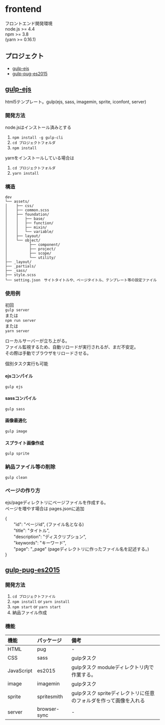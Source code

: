 # frontend
フロントエンド開発環境  
node.js >= 4.4  
npm >= 3.8  
(yarn >= 0.16.1)
## プロジェクト
* [gulp-ejs](#section01)
* [gulp-pug-es2015](#section02)

<a id="section01"></a>
## <a href="#section01">gulp-ejs</a>
html5テンプレート。gulp(ejs, sass, imagemin, sprite, iconfont, server)

### 開発方法
node.jsはインストール済みとする
1. `npm install -g gulp-cli`
2. `cd プロジェクトフォルダ`
3. `npm install`

yarnをインストールしている場合は
1. `cd プロジェクトフォルダ`
1. `yarn install`

### 構造
```
dev
└── assets/
│    ├── css/
│    ├── common.scss
│    ├── foundation/
│    │   ├── base/
│    │   ├── function/
│    │   ├── mixin/
│    │   └── variable/
│    ├── layout/
│    └── object/
│          ├── component/
│          ├── project/
│          ├── scope/
│          └── utility/
├── _layout/
├── _partials/
├── _sass/
├── style.scss
└── setting.json　サイトタイトルや、ページタイトル、テンプレート等の設定ファイル
```

### 使用例
初回  
`gulp server`  
または  
`npm run server`  
または  
`yarn server`

ローカルサーバーが立ち上がる。  
ファイル監視するため、自動リロードが実行されるが、まだ不安定。   
その際は手動でブラウザをリロードさせる。

個別タスク実行も可能
#### ejsコンパイル
`gulp ejs`

#### sassコンパイル
`gulp sass`

#### 画像最適化
`gulp image`

#### スプライト画像作成
`gulp sprite`

### 納品ファイル等の削除
`gulp clean`

### ページの作り方

ejs/pageディレクトリにページファイルを作成する。  
ページを増やす場合は pages.jsonに追加

{  
　　"id": "ページid", (ファイル名となる)  
　　"title": "タイトル",  
　　"description": "ディスクリプション",  
　　"keywords": "キーワード",  
　　"page": "_page" (pageディレクトリに作ったファイル名を記述する。)  
}

<a id="section02"></a>
## <a href="#section02">gulp-pug-es2015</a>
### 開発方法
1. `cd プロジェクトファイル`
2. `npm install` or `yarn install`
3. `npm start` or `yarn start`
4. 納品ファイル作成  


### 機能
|    機能     |   パッケージ   |     備考     |
|:-----------|:-------------|:------------|
| HTML       | pug          | -            |
| CSS        | sass         | gulpタスク   |
| JavaScript | es2015       | gulpタスク moduleディレクトリ内で作業する。   |
| image      | imagemin     | gulpタスク   |
| sprite     | spritesmith  | gulpタスク spriteディレクトリに任意のフォルダを作って画像を入れる   |
| server     | browser-sync |-          |
